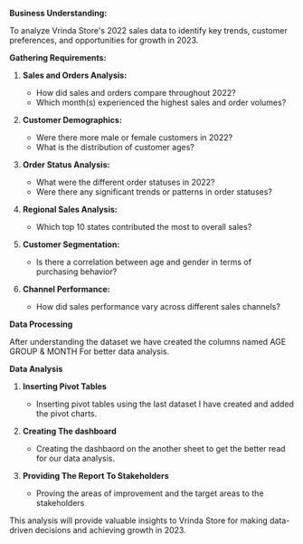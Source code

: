
**Business Understanding:**

To analyze Vrinda Store's 2022 sales data to identify key trends, customer preferences, and opportunities for growth in 2023.

**Gathering Requirements:**

1. **Sales and Orders Analysis:**
   * How did sales and orders compare throughout 2022?
   * Which month(s) experienced the highest sales and order volumes?

2. **Customer Demographics:**
   * Were there more male or female customers in 2022?
   * What is the distribution of customer ages?

3. **Order Status Analysis:**
   * What were the different order statuses in 2022?
   * Were there any significant trends or patterns in order statuses?

4. **Regional Sales Analysis:**
   * Which top 10 states contributed the most to overall sales?

5. **Customer Segmentation:**
   * Is there a correlation between age and gender in terms of purchasing behavior?

6. **Channel Performance:**
   * How did sales performance vary across different sales channels?
  

**Data Processing**

After understanding the dataset we have created the columns named AGE GROUP & MONTH For better data analysis. 


**Data Analysis**

1. **Inserting Pivot Tables**
    * Inserting pivot tables using the last dataset I have created and added the pivot charts.
  
2. **Creating The dashboard**
    * Creating the dashbaord on the another sheet to get the better read for our data analysis.

3. **Providing The Report To Stakeholders**
    * Proving the areas of improvement and the target areas to the stakeholders 

This analysis will provide valuable insights to Vrinda Store for making data-driven decisions and achieving growth in 2023.
